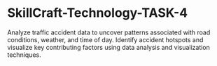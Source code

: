 # SkillCraft-Technology-TASK-4
Analyze traffic accident data to uncover patterns associated with road conditions, weather, and time of day. Identify accident hotspots and visualize key contributing factors using data analysis and visualization techniques.
